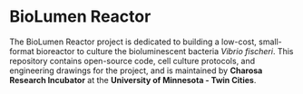 # BioLumen Reactor
The BioLumen Reactor project is dedicated to building a low-cost, small-format bioreactor to culture the bioluminescent bacteria *Vibrio fischeri*. This repository contains open-source code, cell culture protocols, and engineering drawings for the project, and is maintained by **Charosa Research Incubator** at the **University of Minnesota - Twin Cities**.

